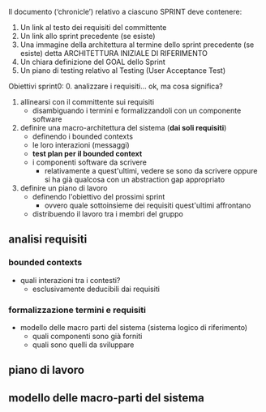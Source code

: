 Il documento (‘chronicle’) relativo a ciascuno SPRINT deve contenere:
1. Un link al testo dei requisiti del committente
2. Un link allo sprint precedente (se esiste)
3. Una immagine della architettura al termine dello sprint precedente (se esiste) detta ARCHITETTURA INIZIALE DI RIFERIMENTO
4. Un chiara definizione del GOAL dello Sprint
5. Un piano di testing relativo al Testing (User Acceptance Test)


Obiettivi sprint0:
0. analizzare i requisiti... ok, ma cosa significa?

1. allinearsi con il committente sui requisiti
    - disambiguando i termini e formalizzandoli con un componente software
2. definire una macro-architettura del sistema (**dai soli requisiti**)
    - definendo i bounded contexts
    - le loro interazioni (messaggi)
    - **test plan per il bounded context**
    - i componenti software da scrivere
        - relativamente a quest'ultimi, vedere se sono da scrivere oppure si ha già qualcosa con un abstraction gap appropriato
3. definire un piano di lavoro
    - definendo l'obiettivo del prossimi sprint
        - ovvero quale sottoinsieme dei requisiti quest'ultimi affrontano
    - distribuendo il lavoro tra i membri del gruppo



## analisi requisiti

### bounded contexts
- quali interazioni tra i contesti?
    - esclusivamente deducibili dai requisiti

### formalizzazione termini e requisiti

- modello delle macro parti del sistema (sistema logico di riferimento)
    - quali componenti sono già forniti
    - quali sono quelli da sviluppare


## piano di lavoro


## modello delle macro-parti del sistema